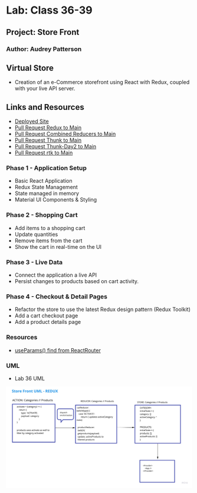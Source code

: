 # Lab: Class 36-39

## Project: Store Front

### Author: Audrey Patterson

## Virtual Store

- Creation of an e-Commerce storefront using React with Redux, coupled with your live API server.

## Links and Resources

- [Deployed Site](https://storefront-audrey.netlify.app/)
- [Pull Request Redux to Main](https://github.com/arpatterson31/storefront/pull/1)
- [Pull Request Combined Reducers to Main](https://github.com/arpatterson31/storefront/pull/2)
- [Pull Request Thunk to Main](https://github.com/arpatterson31/storefront/pull/3)
- [Pull Request Thunk-Day2 to Main](https://github.com/arpatterson31/storefront/pull/4)
- [Pull Request rtk to Main](https://github.com/arpatterson31/storefront/pull/7)

### Phase 1 - Application Setup

- Basic React Application
- Redux State Management
- State managed in memory
- Material UI Components & Styling

### Phase 2 - Shopping Cart

- Add items to a shopping cart
- Update quantities
- Remove items from the cart
- Show the cart in real-time on the UI

### Phase 3 - Live Data

- Connect the application a live API
- Persist changes to products based on cart activity.

### Phase 4 - Checkout & Detail Pages

- Refactor the store to use the latest Redux design pattern (Redux Toolkit)
- Add a cart checkout page
- Add a product details page

### Resources

- [useParams() find from ReactRouter](https://reactrouter.com/web/example/url-params)

### UML

- Lab 36 UML

![Lab 36 UML](src/assets/lab36-uml.jpg)
